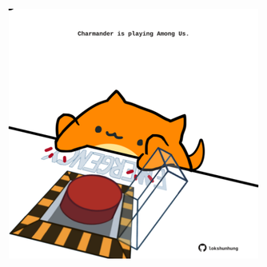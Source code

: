 <!-- built at 13/09/2023, 08:00:48 UTC -->
<p align="center">
  <img width="500" height="500" src="./ReadmeImage.svg">
</p>
